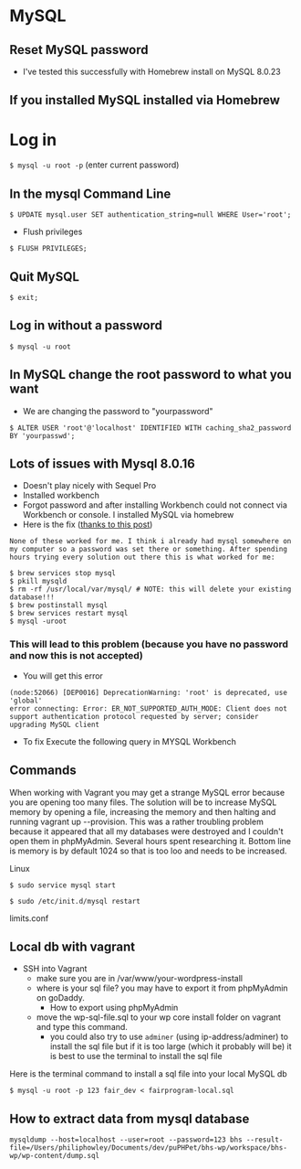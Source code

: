 # MySQL
## Reset MySQL password
* I've tested this successfully with Homebrew install on MySQL 8.0.23

## If you installed MySQL installed via Homebrew
# Log in
`$ mysql -u root -p` (enter current password)

## In the mysql Command Line
`$ UPDATE mysql.user SET authentication_string=null WHERE User='root';`

* Flush privileges

`$ FLUSH PRIVILEGES;`

## Quit MySQL
`$ exit;`

## Log in without a password
`$ mysql -u root`

## In MySQL change the root password to what you want
* We are changing the password to "yourpassword"

`$ ALTER USER 'root'@'localhost' IDENTIFIED WITH caching_sha2_password BY 'yourpasswd';`

## Lots of issues with Mysql 8.0.16
* Doesn't play nicely with Sequel Pro
* Installed workbench
* Forgot password and after installing Workbench could not connect via Workbench or console. I installed MySQL via homebrew
* Here is the fix ([thanks to this post](https://stackoverflow.com/questions/9695362/macosx-homebrew-mysql-root-password))

```
None of these worked for me. I think i already had mysql somewhere on my computer so a password was set there or something. After spending hours trying every solution out there this is what worked for me:

$ brew services stop mysql
$ pkill mysqld
$ rm -rf /usr/local/var/mysql/ # NOTE: this will delete your existing database!!!
$ brew postinstall mysql
$ brew services restart mysql
$ mysql -uroot
```

### This will lead to this problem (because you have no password and now this is not accepted)
* You will get this error

```
(node:52066) [DEP0016] DeprecationWarning: 'root' is deprecated, use 'global'
error connecting: Error: ER_NOT_SUPPORTED_AUTH_MODE: Client does not support authentication protocol requested by server; consider upgrading MySQL client
```

* To fix Execute the following query in MYSQL Workbench


## Commands

When working with Vagrant you may get a strange MySQL error because you are opening too many files. The solution will be to increase MySQL memory by opening a file, increasing the memory and then halting and running vagrant up --provision. This was a rather troubling problem because it appeared that all my databases were destroyed and I couldn't open them in phpMyAdmin. Several hours spent researching it. Bottom line is memory is by default 1024 so that is too loo and needs to be increased. 

Linux

```
$ sudo service mysql start
```

```
$ sudo /etc/init.d/mysql restart
```

limits.conf

## Local db with vagrant

* SSH into Vagrant
    - make sure you are in /var/www/your-wordpress-install
    - where is your sql file? you may have to export it from phpMyAdmin on goDaddy.
        + How to export using phpMyAdmin
    - move the wp-sql-file.sql to your wp core install folder on vagrant and type this command.
        + you could also try to use `adminer` (using ip-address/adminer) to install the sql file but if it is too large (which it probably will be) it is best to use the terminal to install the sql file

Here is the terminal command to install a sql file into your local MySQL db

```
$ mysql -u root -p 123 fair_dev < fairprogram-local.sql
```


## How to extract data from mysql database

```
mysqldump --host=localhost --user=root --password=123 bhs --result-file=/Users/philiphowley/Documents/dev/puPHPet/bhs-wp/workspace/bhs-wp/wp-content/dump.sql
```
